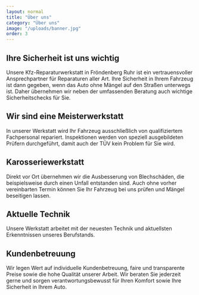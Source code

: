 ```yaml
---
layout: normal
title: "Über uns"
category: "Über uns"
image: "/uploads/banner.jpg"
order: 3
---
```


## Ihre Sicherheit ist uns wichtig

Unsere Kfz-Reparaturwerkstatt in Fröndenberg Ruhr ist ein vertrauensvoller Ansprechpartner für Reparaturen aller Art. Ihre Sicherheit in Ihrem Fahrzeug ist dann gegeben, wenn das Auto ohne Mängel auf den Straßen unterwegs ist. Daher übernehmen wir neben der umfassenden Beratung auch wichtige Sicherheitschecks für Sie.

## Wir sind eine Meisterwerkstatt

In unserer Werkstatt wird Ihr Fahrzeug ausschließlich von qualifiziertem Fachpersonal repariert. Inspektionen werden von speziell ausgebildeten Prüfern durchgeführt, damit auch der TÜV kein Problem für Sie wird.

## Karosseriewerkstatt

Direkt vor Ort übernehmen wir die Ausbesserung von Blechschäden, die beispielsweise durch einen Unfall entstanden sind. Auch ohne vorher vereinbarten Termin können Sie Ihr Fahrzeug bei uns prüfen und Mängel beseitigen lassen.

## Aktuelle Technik
Unsere Werkstatt arbeitet mit der neuesten Technik und aktuellsten Erkenntnissen unseres Berufstands.

## Kundenbetreuung

Wir legen Wert auf individuelle Kundenbetreuung, faire und transparente Preise sowie die hohe Qualität unserer Arbeit. Wir beraten Sie jederzeit gerne und sorgen verantwortungsbewusst für Ihren Komfort sowie Ihre Sicherheit in Ihrem Auto.


